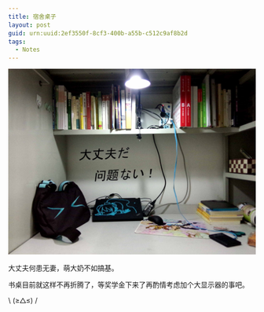 ```yaml
---
title: 宿舍桌子
layout: post
guid: urn:uuid:2ef3550f-8cf3-400b-a55b-c512c9af8b2d
tags:
  - Notes
---
```


[![desktop](/media/files/2014/09/22/2014-09-22-my-desktop-in-dormitory.jpg)](http://500px.com/photo/83984733/my-desktop-in-dormitory-by-keai-sing)


大丈夫何患无妻，萌大奶不如搞基。

书桌目前就这样不再折腾了，等奖学金下来了再酌情考虑加个大显示器的事吧。

 \ (≥△≤) /